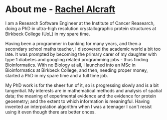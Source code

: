 # About me - [Rachel Alcraft](https://orcid.org/my-orcid?orcid=0000-0003-2674-6321)

I am a Research Software Engineer at the Institute of Cancer Reasearch, doing a PhD in ultra-high resolution crystallographic protein structures at Birkbeck College (UoL) in my spare time.  

Having been a programmer in banking for many years, and then a secondary school maths teacher, I discovered the academic world a bit too late. It was prompted by becoming the primary carer of my daughter with type 1 diabetes and googling related programming jobs - thus finding Bioinformatics. With no Biology at all, I launched into an MSc in Bioinformatics at Birkbeck College, and then, needing proper money, started a PhD in my spare time and a full time job.  

My PhD work is for the sheer fun of it, so is progressing slowly and is a bit tangential. My interests are in mathematical methods and analysis of spatial data; the meaning of experimental evidence and the evidence for protein geoemetry; and the extent to which information is meaningful.  Having invented an interpolation algorithm when I was a teenager I can't resist using it even though there are better onces.  








